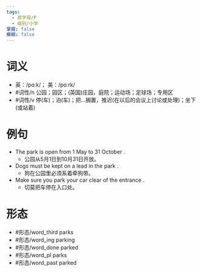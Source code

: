 ```yaml
---
tags:
  - 首字母/P
  - 级别/小学
掌握: false
模糊: false
---
```

# 词义
- 英：/pɑːk/； 美：/pɑːrk/
- #词性/n  公园；园区；(英国)庄园，庭院；运动场；足球场；专用区
- #词性/v  停(车)；泊(车)；把…搁置，推迟(在以后的会议上讨论或处理)；坐下(或站着)
# 例句
- The park is open from 1 May to 31 October .
	- 公园从5月1日到10月31日开放。
- Dogs must be kept on a lead in the park .
	- 狗在公园里必须系着牵狗带。
- Make sure you park your car clear of the entrance .
	- 切莫把车停在入口处。
# 形态
- #形态/word_third parks
- #形态/word_ing parking
- #形态/word_done parked
- #形态/word_pl parks
- #形态/word_past parked
